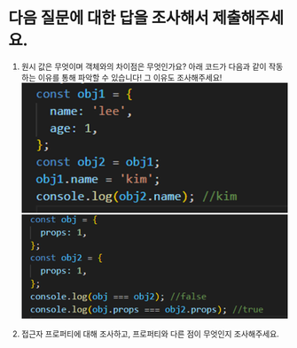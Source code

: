 # 다음 질문에 대한 답을 조사해서 제출해주세요.

1. 원시 값은 무엇이며 객체와의 차이점은 무엇인가요?
   아래 코드가 다음과 같이 작동하는 이유를 통해 파악할 수 있습니다! 그 이유도 조사해주세요!
   ![Alt text](img/%EA%B7%B8%EB%A6%BC1.png)
   ![Alt text](img/%EA%B7%B8%EB%A6%BC2.png)

2. 접근자 프로퍼티에 대해 조사하고, 프로퍼티와 다른 점이 무엇인지 조사해주세요.
